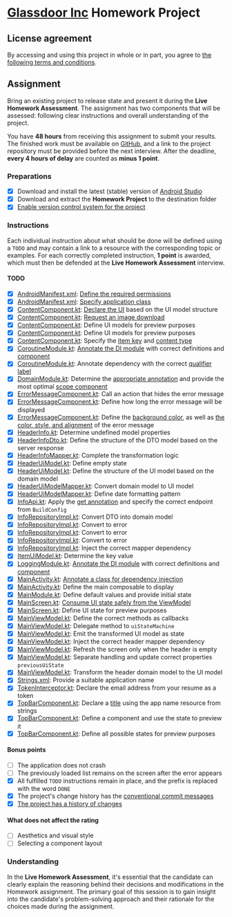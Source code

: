 # [Glassdoor Inc](https://www.glassdoor.com) Homework Project

## License agreement

By accessing and using this project in whole or in part, you agree to [the following terms and conditions](LICENSE.md).

## Assignment

Bring an existing project to release state and present it during the **Live Homework Assessment**.
The assignment has two components that will be assessed: following clear instructions and overall understanding of the project.

You have **48 hours** from receiving this assignment to submit your results.
The finished work must be available on [GitHub](https://github.com), and a link to the project repository must be provided before the next interview.
After the deadline, **every 4 hours of delay** are counted as **minus 1 point**.

### Preparations

- [X] Download and install the latest (stable) version of [Android Studio](https://developer.android.com/studio)
- [X] Download and extract the **Homework Project** to the destination folder
- [X] [Enable version control system for the project](https://docs.github.com/en/migrations/importing-source-code/using-the-command-line-to-import-source-code/adding-locally-hosted-code-to-github)

### Instructions

Each individual instruction about what should be done will be defined using a `TODO` and may contain a link to a resource with the corresponding topic or examples.
For each correctly completed instruction, **1 point** is awarded, which must then be defended at the **Live Homework Assessment** interview.

#### TODO

- [X] [AndroidManifest.xml](app/src/main/AndroidManifest.xml): [Define the required permissions](https://developer.android.com/develop/connectivity/network-ops/connecting)
- [X] [AndroidManifest.xml](app/src/main/AndroidManifest.xml): [Specify application class](https://developer.android.com/reference/android/app/Application)
- [X] [ContentComponent.kt](app/src/main/java/com/glassdoor/intern/presentation/ui/component/ContentComponent.kt): [Declare the UI](https://developer.android.com/codelabs/jetpack-compose-basics#5) based on the UI model structure
- [X] [ContentComponent.kt](app/src/main/java/com/glassdoor/intern/presentation/ui/component/ContentComponent.kt): [Request an image download](https://github.com/coil-kt/coil#requests)
- [X] [ContentComponent.kt](app/src/main/java/com/glassdoor/intern/presentation/ui/component/ContentComponent.kt): Define UI models for preview purposes
- [X] [ContentComponent.kt](app/src/main/java/com/glassdoor/intern/presentation/ui/component/ContentComponent.kt): Define UI models for preview purposes
- [X] [ContentComponent.kt](app/src/main/java/com/glassdoor/intern/presentation/ui/component/ContentComponent.kt): Specify the [item key](https://developer.android.com/jetpack/compose/lists#item-keys) and [content type](https://developer.android.com/jetpack/compose/lists#content-type)
- [X] [CoroutineModule.kt](app/src/main/java/com/glassdoor/intern/utils/coroutine/CoroutineModule.kt): [Annotate the DI module](https://developer.android.com/training/dependency-injection/hilt-android#hilt-modules) with correct definitions and [component](https://developer.android.com/training/dependency-injection/hilt-android#hilt-modules)
- [X] [CoroutineModule.kt](app/src/main/java/com/glassdoor/intern/utils/coroutine/CoroutineModule.kt): Annotate dependency with the correct [qualifier label](https://developer.android.com/training/dependency-injection/hilt-android#multiple-bindings)
- [X] [DomainModule.kt](app/src/main/java/com/glassdoor/intern/domain/di/DomainModule.kt): Determine the [appropriate annotation](https://developer.android.com/codelabs/android-hilt#6) and provide the most optimal [scope component](https://developer.android.com/training/dependency-injection/hilt-android#generated-components)
- [X] [ErrorMessageComponent.kt](app/src/main/java/com/glassdoor/intern/presentation/ui/component/ErrorMessageComponent.kt): Call an action that hides the error message
- [X] [ErrorMessageComponent.kt](app/src/main/java/com/glassdoor/intern/presentation/ui/component/ErrorMessageComponent.kt): Define how long the error message will be displayed
- [X] [ErrorMessageComponent.kt](app/src/main/java/com/glassdoor/intern/presentation/ui/component/ErrorMessageComponent.kt): Define the [background color](https://developer.android.com/jetpack/compose/modifiers#scope-safety), as well as [the color, style, and alignment](https://developer.android.com/jetpack/compose/text/style-text) of the error message
- [X] [HeaderInfo.kt](app/src/main/java/com/glassdoor/intern/domain/model/HeaderInfo.kt): Determine undefined model properties
- [X] [HeaderInfoDto.kt](app/src/main/java/com/glassdoor/intern/data/model/HeaderInfoDto.kt): Define the structure of the DTO model based on the server response
- [X] [HeaderInfoMapper.kt](app/src/main/java/com/glassdoor/intern/data/mapper/HeaderInfoMapper.kt): Complete the transformation logic
- [X] [HeaderUiModel.kt](app/src/main/java/com/glassdoor/intern/presentation/model/HeaderUiModel.kt): Define empty state
- [X] [HeaderUiModel.kt](app/src/main/java/com/glassdoor/intern/presentation/model/HeaderUiModel.kt): Define the structure of the UI model based on the domain model
- [X] [HeaderUiModelMapper.kt](app/src/main/java/com/glassdoor/intern/presentation/mapper/HeaderUiModelMapper.kt): Convert domain model to UI model
- [X] [HeaderUiModelMapper.kt](app/src/main/java/com/glassdoor/intern/presentation/mapper/HeaderUiModelMapper.kt): Define date formatting pattern
- [X] [InfoApi.kt](app/src/main/java/com/glassdoor/intern/data/source/InfoApi.kt): Apply the [get annotation](https://square.github.io/retrofit) and specify the correct endpoint from `BuildConfig`
- [X] [InfoRepositoryImpl.kt](app/src/main/java/com/glassdoor/intern/data/repository/InfoRepositoryImpl.kt): Convert DTO into domain model
- [X] [InfoRepositoryImpl.kt](app/src/main/java/com/glassdoor/intern/data/repository/InfoRepositoryImpl.kt): Convert to error
- [X] [InfoRepositoryImpl.kt](app/src/main/java/com/glassdoor/intern/data/repository/InfoRepositoryImpl.kt): Convert to error
- [X] [InfoRepositoryImpl.kt](app/src/main/java/com/glassdoor/intern/data/repository/InfoRepositoryImpl.kt): Convert to error
- [X] [InfoRepositoryImpl.kt](app/src/main/java/com/glassdoor/intern/data/repository/InfoRepositoryImpl.kt): Inject the correct mapper dependency
- [X] [ItemUiModel.kt](app/src/main/java/com/glassdoor/intern/presentation/model/ItemUiModel.kt): Determine the key value
- [X] [LoggingModule.kt](app/src/main/java/com/glassdoor/intern/utils/logging/LoggingModule.kt): [Annotate the DI module](https://developer.android.com/training/dependency-injection/hilt-android#hilt-modules) with correct definitions and [component](https://developer.android.com/training/dependency-injection/hilt-android#hilt-modules)
- [X] [MainActivity.kt](app/src/main/java/com/glassdoor/intern/presentation/ui/MainActivity.kt): [Annotate a class for dependency injection](https://developer.android.com/training/dependency-injection/hilt-android#android-classes)
- [X] [MainActivity.kt](app/src/main/java/com/glassdoor/intern/presentation/ui/MainActivity.kt): Define the main composable to display
- [X] [MainModule.kt](app/src/main/java/com/glassdoor/intern/presentation/di/MainModule.kt): Define default values and provide initial state
- [X] [MainScreen.kt](app/src/main/java/com/glassdoor/intern/presentation/ui/MainScreen.kt): [Consume UI state safely from the ViewModel](https://developer.android.com/codelabs/jetpack-compose-advanced-state-side-effects#3)
- [X] [MainScreen.kt](app/src/main/java/com/glassdoor/intern/presentation/ui/MainScreen.kt): Define UI state for preview purposes
- [X] [MainViewModel.kt](app/src/main/java/com/glassdoor/intern/presentation/MainViewModel.kt): Define the correct methods as callbacks
- [X] [MainViewModel.kt](app/src/main/java/com/glassdoor/intern/presentation/MainViewModel.kt): Delegate method to `uiStateMachine`
- [X] [MainViewModel.kt](app/src/main/java/com/glassdoor/intern/presentation/MainViewModel.kt): Emit the transformed UI model as state
- [X] [MainViewModel.kt](app/src/main/java/com/glassdoor/intern/presentation/MainViewModel.kt): Inject the correct header mapper dependency
- [X] [MainViewModel.kt](app/src/main/java/com/glassdoor/intern/presentation/MainViewModel.kt): Refresh the screen only when the header is empty
- [X] [MainViewModel.kt](app/src/main/java/com/glassdoor/intern/presentation/MainViewModel.kt): Separate handling and update correct properties `previousUiState`
- [X] [MainViewModel.kt](app/src/main/java/com/glassdoor/intern/presentation/MainViewModel.kt): Transform the header domain model to the UI model
- [X] [Strings.xml](app/src/main/res/values/strings.xml): Provide a suitable application name
- [X] [TokenInterceptor.kt](app/src/main/java/com/glassdoor/intern/data/network/TokenInterceptor.kt): Declare the email address from your resume as a token
- [X] [TopBarComponent.kt](app/src/main/java/com/glassdoor/intern/presentation/ui/component/TopBarComponent.kt): Declare a [title](https://developer.android.com/reference/kotlin/androidx/compose/material/package-summary#Text(androidx.compose.ui.text.AnnotatedString,androidx.compose.ui.Modifier,androidx.compose.ui.graphics.Color,androidx.compose.ui.unit.TextUnit,androidx.compose.ui.text.font.FontStyle,androidx.compose.ui.text.font.FontWeight,androidx.compose.ui.text.font.FontFamily,androidx.compose.ui.unit.TextUnit,androidx.compose.ui.text.style.TextDecoration,androidx.compose.ui.text.style.TextAlign,androidx.compose.ui.unit.TextUnit,androidx.compose.ui.text.style.TextOverflow,kotlin.Boolean,kotlin.Int,kotlin.Int,kotlin.collections.Map,kotlin.Function1,androidx.compose.ui.text.TextStyle)) using the app name resource from strings
- [X] [TopBarComponent.kt](app/src/main/java/com/glassdoor/intern/presentation/ui/component/TopBarComponent.kt): Define a component and use the state to preview it
- [X] [TopBarComponent.kt](app/src/main/java/com/glassdoor/intern/presentation/ui/component/TopBarComponent.kt): Define all possible states for preview purposes

#### Bonus points

- [ ] The application does not crash
- [ ] The previously loaded list remains on the screen after the error appears
- [X] All fulfilled `TODO` instructions remain in place, and the prefix is replaced with the word `DONE`
- [X] The project's change history has the [conventional commit messages](https://www.conventionalcommits.org/en/v1.0.0)
- [X] [The project has a history of changes](https://git-scm.com/book/en/v2/Git-Basics-Recording-Changes-to-the-Repository)

#### What does not affect the rating

- [ ] Aesthetics and visual style
- [ ] Selecting a component layout

### Understanding

In the **Live Homework Assessment**, it's essential that the candidate can clearly explain the reasoning behind their decisions and modifications in the Homework assignment.
The primary goal of this session is to gain insight into the candidate's problem-solving approach and their rationale for the choices made during the assignment.

